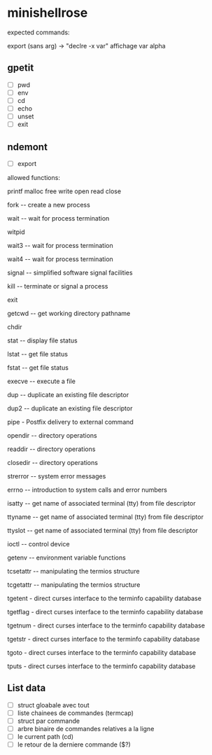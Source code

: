 # minishellrose

expected commands:

export (sans arg) -> "declre -x var" affichage var alpha

## gpetit 
- [ ] pwd
- [ ] env
- [ ] cd
- [ ] echo
- [ ] unset
- [ ] exit

## ndemont 
- [ ] export 

allowed functions:

printf
malloc
free
write
open
read
close

fork -- create a new process

wait -- wait for process termination

witpid

wait3 -- wait for process termination

wait4 -- wait for process termination

signal -- simplified software signal facilities

kill -- terminate or signal a process

exit

getcwd -- get working directory pathname

chdir

stat -- display file status

lstat -- get file status

fstat -- get file status

execve -- execute a file

dup -- duplicate an existing file descriptor

dup2 -- duplicate an existing file descriptor

pipe - Postfix delivery to external command

opendir -- directory operations

readdir -- directory operations

closedir -- directory operations

strerror -- system error messages

errno -- introduction to system calls and error numbers

isatty -- get name of associated terminal (tty) from file descriptor

ttyname -- get name of associated terminal (tty) from file descriptor

ttyslot -- get name of associated terminal (tty) from file descriptor

ioctl -- control device

getenv -- environment variable functions

tcsetattr -- manipulating the termios structure

tcgetattr -- manipulating the termios structure

tgetent - direct curses interface to the terminfo capability database

tgetflag - direct curses interface to the terminfo capability database

tgetnum - direct curses interface to the terminfo capability database

tgetstr - direct curses interface to the terminfo capability database

tgoto - direct curses interface to the terminfo capability database

tputs - direct curses interface to the terminfo capability database

## List data

- [ ] struct gloabale avec tout 
- [ ] liste chainees de commandes (termcap)
- [ ] struct par commande 
- [ ] arbre binaire de commandes relatives a la ligne
- [ ] le current path (cd)
- [ ] le retour de la derniere commande ($?)
